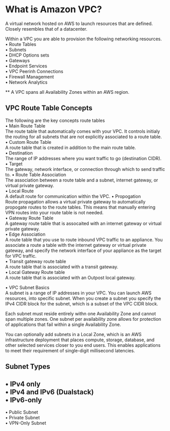 # What is Amazon VPC?

A virtual network hosted on AWS to launch resources that are defined. Closely resembles that of a datacenter.

Within a VPC you are able to provision the following networking resources.   
• Route Tables   
• Subnets   
• DHCP Options sets   
• Gateways   
• Endpoint Services   
• VPC Peerinh Connections   
• Firewall Management   
• Network Analytics

** A VPC spans all Availability Zones within an AWS region.   

## VPC Route Table Concepts

The following are the key concepts route tables   
• Main Route Table   
The route table that automatically comes with your VPC. It controls initialy the routing for all subnets that are not explicitly associated to a route table.    
• Custom Route Table   
A route table that is created in addition to the main route table.   
• Destination   
The range of IP addresses where you want traffic to go (destination CIDR).    
• Target   
The gateway, network interface, or connection through which to send traffic to.
• Route Table Association   
The association between a route table and a subnet, internet gateway, or virtual private gateway.   
• Local Route   
A default route for communication within the VPC.
• Propogation   
Route propagation allows a virtual private gateway to automatically propogate routes to the route tables. This means that manually entering VPN routes into your route table is not needed.    
• Gateway Route Table   
A gateway route table that is assocaited with an internet gateway or virtual private gateway.   
• Edge Association   
A route table that you use to route inbound VPC traffic to an appliance. You associate a route a table with the internet gateway or virtual private gateway, and specify the network interface of your appliance as the target for VPC traffic.   
• Transit gateway route table    
A route table that is associated with a transit gateway.    
• Local Gateway Route table   
A route table that is associated with an Outpost local gateway.   

• VPC Subnet Basics   
A subnet is a range of IP addresses in your VPC. You can launch AWS resources, into specific subnet. When you create a subnet you specify the IPv4 CIDR block for the subnet, which is a subset of the VPC CIDR block.  

Each subnet must reside entirely withn one Availability Zone and cannot span multiple zones. One subnet per availability zone allows for protection of applications that fail within a single Availability Zone.  

You can optionally add subnets in a Local Zone, which is an AWS infrastructure deployment that places compute, storage, database, and other selected services closer to you end users. This enables applications to meet their requirement of single-digit millisecond latencies.

## Subnet Types
• IPv4 only  
• IPv4 and IPv6 (Dualstack)  
• IPv6-only   
----------------------------   
• Public Subnet  
• Private Subnet   
• VPN-Only Subnet
